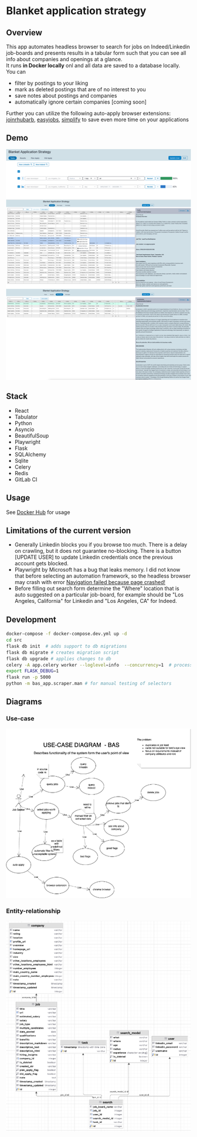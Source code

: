 # Blanket application strategy

## Overview

This app automates headless browser to search for jobs on Indeed/Linkedin job-boards and presents results in a tabular form such that you can see all info about companies and openings at a glance.  
It runs **in Docker locally** onl and all data are saved to a database locally.   
You can 
 - filter by postings to your liking  
 - mark as deleted postings that are of no interest to you  
 - save notes about postings and companies  
 - automatically ignore certain companies [coming soon]
 

Further you can utilize the following auto-apply browser extensions:
[joinrhubarb](www.joinrhubarb.com),
[easyjobs](www.easyjobs.so),
[simplify](www.simplify.jobs)
to save even more time on your applications


## Demo

![Current version demo search](Screenshot%202022-09-27%20app.png)
![Current version demo results](Screenshot%202022-09-27%20results.png)
![Current version demo plan-apply](Screenshot%202022-09-27%20planApply.png)

## Stack

- React
- Tabulator
- Python
- Asyncio
- BeautifulSoup
- Playwright
- Flask
- SQLAlchemy
- Sqlite
- Celery
- Redis
- GitLab CI

## Usage

See [Docker Hub](https://hub.docker.com/r/vadzimk/bas) for usage


## Limitations of the current version
- Generally Linkedin blocks you if you browse too much. There is a delay on crawling, but it does not guarantee no-blocking. There is a button [UPDATE USER] to update Linkedin credentials once the previous account gets blocked. 
- Playwright by Microsoft has a bug that leaks memory. I did not know that before selecting an automation framework, so the headless browser may crash with error [Navigation failed because page crashed!](https://github.com/microsoft/playwright/issues/6319)
- Before filling out search form determine the "Where" location that is auto suggested on a particular job-board, for example should be "Los Angeles, California" for Linkedin and "Los Angeles, CA" for Indeed.  

## Development
```bash
docker-compose -f docker-compose.dev.yml up -d
cd src  
flask db init  # adds support to db migrations  
flask db migrate # creates migration script  
flask db upgrade # applies changes to db  
celery -A app.celery worker --loglevel=info  --concurrency=1  # process 1 concurrent task in a queue
export FLASK_DEBUG=1
flask run -p 5000
python -m bas_app.scraper.man # for manual testing of selectors  
``` 



## Diagrams
### Use-case
![Use case diagram](diagrams/Diagram-USE-CASE.png)
### Entity-relationship
![ER diagram](Screenshot%202022-09-27%20er.png)

